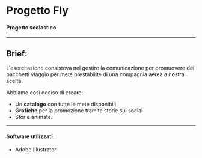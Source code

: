 # Progetto Fly
#### Progetto scolastico
---
## Brief:

L'esercitazione consisteva nel gestire la comunicazione per promuovere dei pacchetti viaggio per mete prestabilite di una compagnia aerea a nostra scelta.

Abbiamo così deciso di creare:
- Un **catalogo** con tutte le mete disponibili
- **Grafiche** per la promozione tramite storie sui social
- Storie animate.

---

#### Software utilizzati:

- Adobe Illustrator
